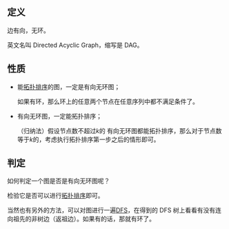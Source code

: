 ## 定义

边有向，无环。

英文名叫 Directed Acyclic Graph，缩写是 DAG。

## 性质

-   能[拓扑排序](/graph/topo)的图，一定是有向无环图；

    如果有环，那么环上的任意两个节点在任意序列中都不满足条件了。

-   有向无环图，一定能拓扑排序；

    （归纳法）假设节点数不超过$k$的 有向无环图都能拓扑排序，那么对于节点数等于$k$的，考虑执行拓扑排序第一步之后的情形即可。

## 判定

如何判定一个图是否是有向无环图呢？

检验它是否可以进行[拓扑排序](/graph/topo)即可。

当然也有另外的方法，可以对图进行一遍[DFS](/search/dfs)，在得到的 DFS 树上看看有没有连向祖先的非树边（返祖边）。如果有的话，那就有环了。
